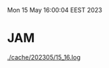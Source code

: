 Mon 15 May 16:00:04 EEST 2023
# JAM
<a href='./cache/202305/15_16.log'>./cache/202305/15_16.log</a>
